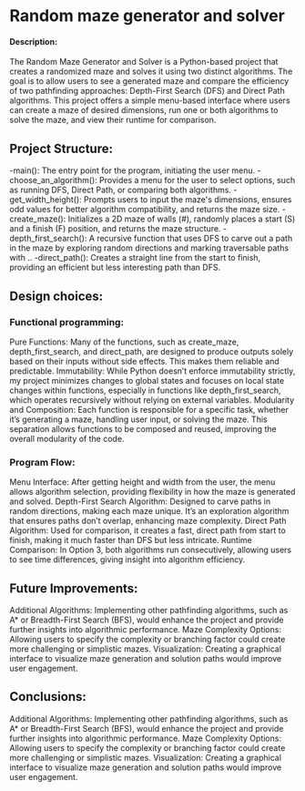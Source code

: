 # Random maze generator and solver
#### Description:
The Random Maze Generator and Solver is a Python-based project that creates a randomized maze and solves it using two distinct algorithms. The goal is to allow users to see a generated maze and compare the efficiency of two pathfinding approaches: Depth-First Search (DFS) and Direct Path algorithms. This project offers a simple menu-based interface where users can create a maze of desired dimensions, run one or both algorithms to solve the maze, and view their runtime for comparison.

## Project Structure:
-main(): The entry point for the program, initiating the user menu.
-choose_an_algorithm(): Provides a menu for the user to select options, such as running DFS, Direct Path, or comparing both algorithms.
-get_width_height(): Prompts users to input the maze's dimensions, ensures odd values for better algorithm compatibility, and returns the maze size.
-create_maze(): Initializes a 2D maze of walls (#), randomly places a start (S) and a finish (F) position, and returns the maze structure.
-depth_first_search(): A recursive function that uses DFS to carve out a path in the maze by exploring random directions and marking traversable paths with ..
-direct_path(): Creates a straight line from the start to finish, providing an efficient but less interesting path than DFS.

## Design choices:

### Functional programming:
Pure Functions: Many of the functions, such as create_maze, depth_first_search, and direct_path, are designed to produce outputs solely based on their inputs without side effects. This makes them reliable and predictable.
Immutability: While Python doesn’t enforce immutability strictly, my project minimizes changes to global states and focuses on local state changes within functions, especially in functions like depth_first_search, which operates recursively without relying on external variables.
Modularity and Composition: Each function is responsible for a specific task, whether it’s generating a maze, handling user input, or solving the maze. This separation allows functions to be composed and reused, improving the overall modularity of the code.

### Program Flow:
Menu Interface: After getting height and width from the user, the menu allows algorithm selection, providing flexibility in how the maze is generated and solved.
Depth-First Search Algorithm: Designed to carve paths in random directions, making each maze unique. It’s an exploration algorithm that ensures paths don’t overlap, enhancing maze complexity.
Direct Path Algorithm: Used for comparison, it creates a fast, direct path from start to finish, making it much faster than DFS but less intricate.
Runtime Comparison: In Option 3, both algorithms run consecutively, allowing users to see time differences, giving insight into algorithm efficiency.

## Future Improvements:
Additional Algorithms: Implementing other pathfinding algorithms, such as A* or Breadth-First Search (BFS), would enhance the project and provide further insights into algorithmic performance.
Maze Complexity Options: Allowing users to specify the complexity or branching factor could create more challenging or simplistic mazes.
Visualization: Creating a graphical interface to visualize maze generation and solution paths would improve user engagement.

## Conclusions:
Additional Algorithms: Implementing other pathfinding algorithms, such as A* or Breadth-First Search (BFS), would enhance the project and provide further insights into algorithmic performance.
Maze Complexity Options: Allowing users to specify the complexity or branching factor could create more challenging or simplistic mazes.
Visualization: Creating a graphical interface to visualize maze generation and solution paths would improve user engagement.
